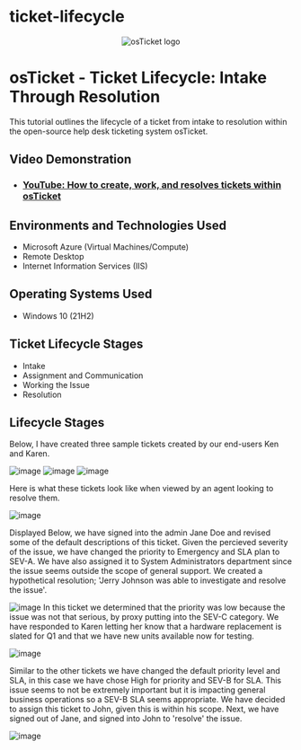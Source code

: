 # ticket-lifecycle
<p align="center">
<img src="https://i.imgur.com/Clzj7Xs.png" alt="osTicket logo"/>
</p>

<h1>osTicket - Ticket Lifecycle: Intake Through Resolution</h1>
This tutorial outlines the lifecycle of a ticket from intake to resolution within the open-source help desk ticketing system osTicket.<br />


<h2>Video Demonstration</h2>

- ### [YouTube: How to create, work, and resolves tickets within osTicket](https://www.youtube.com)

<h2>Environments and Technologies Used</h2>

- Microsoft Azure (Virtual Machines/Compute)
- Remote Desktop
- Internet Information Services (IIS)

<h2>Operating Systems Used </h2>

- Windows 10</b> (21H2)

<h2>Ticket Lifecycle Stages</h2>

- Intake
- Assignment and Communication
- Working the Issue
- Resolution

<h2>Lifecycle Stages</h2>

<p>

Below, I have created three sample tickets created by our end-users Ken and Karen.

![image](https://github.com/bradgarton13/ticket-lifecycle/assets/166873905/89c24444-d385-44cd-8861-3dcf96cf963e)
![image](https://github.com/bradgarton13/ticket-lifecycle/assets/166873905/99701130-4616-4042-86c0-a0bc8946ca35)
![image](https://github.com/bradgarton13/ticket-lifecycle/assets/166873905/a8bef082-a28c-4f4b-832d-970b67330691)
</p>
<p>
</p>
<p>


</p>
<p>
</p>
<p>
Here is what these tickets look like when viewed by an agent looking to resolve them.
  
![image](https://github.com/bradgarton13/ticket-lifecycle/assets/166873905/f14729e7-1622-47b9-bd89-981572b7c207)

  
Displayed Below, we have signed into the admin Jane Doe and revised some of the default descriptions of this ticket.
Given the percieved severity of the issue, we have changed the priority to Emergency and SLA plan to SEV-A. We have also
assigned it to System Administrators department since the issue seems outside the scope of general support. We created a hypothetical resolution;
'Jerry Johnson was able to investigate and resolve the issue'.


![image](https://github.com/bradgarton13/ticket-lifecycle/assets/166873905/26ade1d8-8e4c-4b6d-a5f3-645f74565ec4)
In this ticket we determined that the priority was low because the issue was not that serious, by proxy putting into the SEV-C category.
We have responded to Karen letting her know that a hardware replacement is slated for Q1 and that we have new units available now for testing.


![image](https://github.com/bradgarton13/ticket-lifecycle/assets/166873905/e32c9986-78a8-4015-adc5-8d41cc7d7952)

Similar to the other tickets we have changed the default priority level and SLA, in this case we have chose High for priority and SEV-B for SLA.
This issue seems to not be extremely important but it is impacting general business operations so a SEV-B SLA seems appropriate. We have decided to assign this ticket to John, given this is within his scope.
Next, we have signed out of Jane, and signed into John to 'resolve' the issue.


![image](https://github.com/bradgarton13/ticket-lifecycle/assets/166873905/3df78257-d881-4b1c-b1e4-c9257ebc3e2f)


